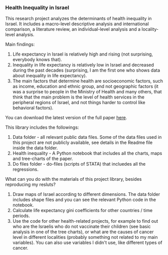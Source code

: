 ### Health Inequality in Israel

This research project analyzes the determinants of health inequality in Israel. It includes a macro-level descriptive analysis and international comparison, a literature review, an individual-level analysis and a locality-level analysis.

Main findings:
1. Life expectancy in Israel is relatively high and rising (not surprising, everybody knows that). 
2. Inequality in life expectancy is relatively low in Israel and decreased during the past decades (surprising, I am the first one who shows data about inequality in life expectancy).
3. The main factors that determine health are socioeconomic factors, such as income, education and ethnic group, and not geographic factors (it was a surprise to people in the Ministry of Health and many others, that think that the main problem is the level of health services in the peripheral regions of Israel, and not things harder to control like behavioral factors). 

You can download the latest version of the full paper <a href= "https://orikatz.files.wordpress.com/2020/01/health-inequality.pdf">here</a>.

This library includes the followings:
1. Data folder - all relevant public data files. Some of the data files used in this project are not publicly available, see details in the Readme file inside the data folder.
2. Health inequality - A Python notebook that includes all the charts, maps and tree-charts of the paper. 
3. Do files folder - do-files (scripts of STATA) that incluedes all the regressions. 

What can you do with the materials of this project library, besides reproducing my resluts?
1. Draw maps of Israel according to different dimensions. The data folder includes shape files and you can see the relevant Python code in the notebook.
2. Calculate life expectancy gini coefficients for other countries / time periods.
3. Use the code for other health-related projects, for example to find out who are the Israelis who do not vaccinate their children (see basic analysis in one of the tree charts), or what are the causes of cancer level in different localities (probably something not related to my main variables). You can also use variables I didn't use, like different types of cancer. 



